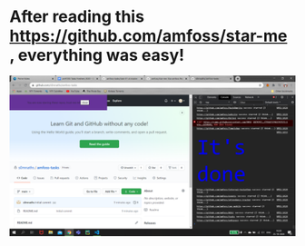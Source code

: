# After reading this https://github.com/amfoss/star-me , everything was easy!

![Task-01-Screenshot](https://github.com/s0mnaths/amfoss-tasks/blob/main/task-01/task-01_Screenshot.png)
